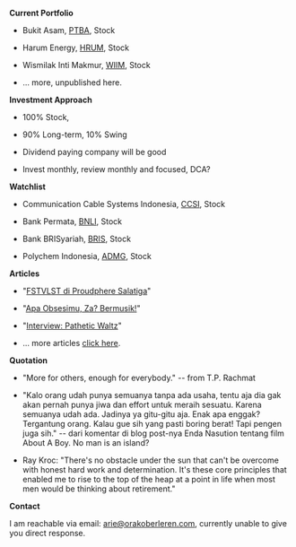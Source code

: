 **Current Portfolio**

- Bukit Asam, [PTBA](https://stockbit.com/#/symbol/PTBA), Stock

- Harum Energy, [HRUM](https://stockbit.com/#/symbol/HRUM), Stock

- Wismilak Inti Makmur, [WIIM](https://stockbit.com/#/symbol/WIIM), Stock

- ... more, unpublished here.

**Investment Approach**

- 100% Stock, 

- 90% Long-term, 10% Swing

- Dividend paying company will be good

- Invest monthly, review monthly and focused, DCA?

**Watchlist**

- Communication Cable Systems Indonesia, [CCSI](https://stockbit.com/#/symbol/CCSI), Stock

- Bank Permata, [BNLI](https://stockbit.com/#/symbol/BNLI), Stock

- Bank BRISyariah, [BRIS](https://stockbit.com/#/symbol/BRIS), Stock

- Polychem Indonesia, [ADMG](https://stockbit.com/#/symbol/ADMG), Stock

**Articles**

- "[FSTVLST di Proudphere Salatiga](https://arsarsars.github.io/post/fstvlst-di-proudphere-salatiga)"

- "[Apa Obsesimu, Za? Bermusik!](https://arsarsars.github.io/post/apa-obsesimu-za-bermusik)"

- "[Interview: Pathetic Waltz](https://arsarsars.github.io/post/interview-pathetic-waltz)"

- ... more articles [click here](https://arsarsars.github.io/read).

**Quotation**

- "More for others, enough for everybody." -- from T.P. Rachmat

- "Kalo orang udah punya semuanya tanpa ada usaha, tentu aja dia gak akan pernah punya jiwa dan effort untuk meraih sesuatu. Karena semuanya udah ada. Jadinya ya gitu-gitu aja. Enak apa enggak? Tergantung orang. Kalau gue sih yang pasti boring berat! Tapi pengen juga sih." -- dari komentar di blog post-nya Enda Nasution tentang film About A Boy. No man is an island?

- Ray Kroc: "There's no obstacle under the sun that can't be overcome with honest hard work and determination. It's these core principles that enabled me to rise to the top of the heap at a point in life when most men would be thinking about retirement."

**Contact**

I am reachable via email: [arie@orakoberleren.com](mailto:arie@orakoberleren.com), currently unable to give you direct response.





